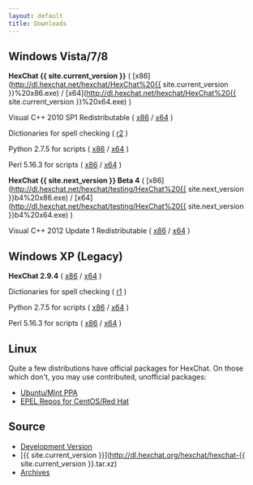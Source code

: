 ```yaml
---
layout: default
title: Downloads
---
```


## Windows Vista/7/8
**HexChat {{ site.current_version }}** ( [x86](http://dl.hexchat.net/hexchat/HexChat%20{{ site.current_version }}%20x86.exe) / [x64](http://dl.hexchat.net/hexchat/HexChat%20{{ site.current_version }}%20x64.exe) )

Visual C++ 2010 SP1 Redistributable ( [x86](https://www.microsoft.com/en-us/download/details.aspx?id=8328) / [x64](https://www.microsoft.com/en-us/download/details.aspx?id=13523) )

Dictionaries for spell checking ( [r2](http://dl.hexchat.net/hexchat/HexChat%20Spelling%20Dictionaries%20r2.exe) )

Python 2.7.5 for scripts ( [x86](http://python.org/ftp/python/2.7.5/python-2.7.5.msi) / [x64](http://python.org/ftp/python/2.7.5/python-2.7.5.amd64.msi) )

Perl 5.16.3 for scripts ( [x86](http://dl.hexchat.net/misc/perl/Perl%205.16.3%20x86.msi) / [x64](http://dl.hexchat.net/misc/perl/Perl%205.16.3%20x64.msi) )

**HexChat {{ site.next_version }} Beta 4** ( [x86](http://dl.hexchat.net/hexchat/testing/HexChat%20{{ site.next_version }}b4%20x86.exe) / [x64](http://dl.hexchat.net/hexchat/testing/HexChat%20{{ site.next_version }}b4%20x64.exe) )

Visual C++ 2012 Update 1 Redistributable ( [x86](http://www.microsoft.com/en-us/download/details.aspx?id=30679) / [x64](http://www.microsoft.com/en-us/download/details.aspx?id=30679) )

## Windows XP (Legacy)
**HexChat 2.9.4** ( [x86](http://dl.hexchat.net/hexchat/HexChat%202.9.4%20x86.exe) / [x64](http://dl.hexchat.net/hexchat/HexChat%202.9.4%20x64.exe) )

Dictionaries for spell checking ( [r1](http://dl.hexchat.net/hexchat/HexChat%20Spelling%20Dictionaries%20r1.exe) )

Python 2.7.5 for scripts ( [x86](http://python.org/ftp/python/2.7.5/python-2.7.5.msi) / [x64](http://python.org/ftp/python/2.7.5/python-2.7.5.amd64.msi) )

Perl 5.16.3 for scripts ( [x86](http://strawberry-perl.googlecode.com/files/strawberry-perl-5.16.3.1-32bit.msi) / [x64](http://strawberry-perl.googlecode.com/files/strawberry-perl-5.16.3.1-64bit.msi) )

## Linux
Quite a few distributions have official packages for HexChat. On those which don't, you may use contributed, unofficial packages:
- [Ubuntu/Mint PPA](https://launchpad.net/~gwendal-lebihan-dev/+archive/hexchat-stable)
- [EPEL Repos for CentOS/Red Hat](https://apps.fedoraproject.org/packages/hexchat)

## Source
- [Development Version](https://github.com/hexchat/hexchat/archive/master.tar.gz)
- [{{ site.current_version }}](http://dl.hexchat.org/hexchat/hexchat-{{ site.current_version }}.tar.xz)
- [Archives](http://dl.hexchat.org/hexchat/)
